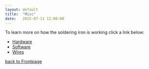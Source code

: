 ```yaml
---
layout: default
title:  "Misc"
date:   2015-07-11 12:00:00
---
```





To learn more on how the soldering iron is working click a link below:
- [Hardware](Hardware)
- [Software](Software)
- [Wires](Wires)

[back to Frontpage](Frontpage)
